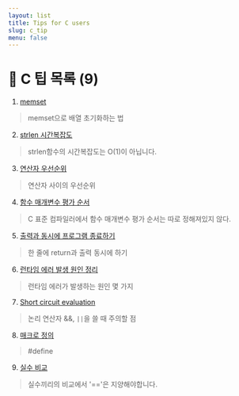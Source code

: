 ```yaml
---
layout: list
title: Tips for C users
slug: c_tip
menu: false
---
```



# 🚩 C 팁 목록 (9) 

1. [memset](../tips/c_tip/_posts/2020-06-30-memset.md)
> memset으로 배열 초기화하는 법


2. [strlen 시간복잡도](../tips/c_tip/_posts/2020-06-30-strlen-시간복잡도.md)
 > strlen함수의 시간복잡도는 O(1)이 아닙니다.


3. [연산자 우선순위](../tips/c_tip/_posts/2020-06-30-연산자-우선순위.md)
> 연산자 사이의 우선순위


4. [함수 매개변수 평가 순서](../tips/c_tip/_posts/2020-07-02-함수-매개변수-평가-순서.md)  
> C 표준 컴파일러에서 함수 매개변수 평가 순서는 따로 정해져있지 않다.


5. [출력과 동시에 프로그램 종료하기](../tips/c_tip/_posts/2020-07-16-출력과-동시에-프로그램-종료하기.md)
> 한 줄에 return과 출력 동시에 하기

6. [런타임 에러 발생 원인 정리](../tips/c_tip/_posts/2020-07-16-런타임-에러-발생-원인-정리.md)
> 런타임 에러가 발생하는 원인 몇 가지

7. [Short circuit evaluation](../tips/c_tip/_posts/2020-07-24-Short-circuit-evaluation.md)
> 논리 연산자 &&, `||`을 쓸 때 주의할 점

8. [매크로 정의](../tips/c_tip/_posts/2020-08-24-매크로-정의.md)
> #define

9. [실수 비교](../tips/c_tip/_posts/2020-09-08-실수-비교.md) 
> 실수끼리의 비교에서 '=='은 지양해야합니다. 